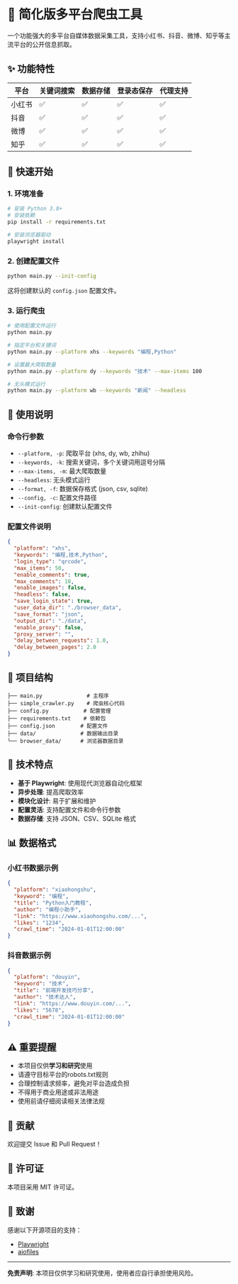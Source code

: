 # 🎯 简化版多平台爬虫工具

一个功能强大的多平台自媒体数据采集工具，支持小红书、抖音、微博、知乎等主流平台的公开信息抓取。

## ✨ 功能特性

| 平台   | 关键词搜索 | 数据存储 | 登录态保存 | 代理支持 |
| ------ | ---------- | -------- | ---------- | -------- |
| 小红书 | ✅          | ✅        | ✅          | ✅        |
| 抖音   | ✅          | ✅        | ✅          | ✅        |
| 微博   | ✅          | ✅        | ✅          | ✅        |
| 知乎   | ✅          | ✅        | ✅          | ✅        |

## 🚀 快速开始

### 1. 环境准备

```bash
# 安装 Python 3.8+
# 安装依赖
pip install -r requirements.txt

# 安装浏览器驱动
playwright install
```

### 2. 创建配置文件

```bash
python main.py --init-config
```

这将创建默认的 `config.json` 配置文件。

### 3. 运行爬虫

```bash
# 使用配置文件运行
python main.py

# 指定平台和关键词
python main.py --platform xhs --keywords "编程,Python"

# 设置最大爬取数量
python main.py --platform dy --keywords "技术" --max-items 100

# 无头模式运行
python main.py --platform wb --keywords "新闻" --headless
```

## 📖 使用说明

### 命令行参数

- `--platform, -p`: 爬取平台 (xhs, dy, wb, zhihu)
- `--keywords, -k`: 搜索关键词，多个关键词用逗号分隔
- `--max-items, -m`: 最大爬取数量
- `--headless`: 无头模式运行
- `--format, -f`: 数据保存格式 (json, csv, sqlite)
- `--config, -c`: 配置文件路径
- `--init-config`: 创建默认配置文件

### 配置文件说明

```json
{
  "platform": "xhs",
  "keywords": "编程,技术,Python",
  "login_type": "qrcode",
  "max_items": 50,
  "enable_comments": true,
  "max_comments": 10,
  "enable_images": false,
  "headless": false,
  "save_login_state": true,
  "user_data_dir": "./browser_data",
  "save_format": "json",
  "output_dir": "./data",
  "enable_proxy": false,
  "proxy_server": "",
  "delay_between_requests": 1.0,
  "delay_between_pages": 2.0
}
```

## 📁 项目结构

```
├── main.py              # 主程序
├── simple_crawler.py    # 爬虫核心代码
├── config.py           # 配置管理
├── requirements.txt    # 依赖包
├── config.json        # 配置文件
├── data/              # 数据输出目录
└── browser_data/      # 浏览器数据目录
```

## 🔧 技术特点

- **基于 Playwright**: 使用现代浏览器自动化框架
- **异步处理**: 提高爬取效率
- **模块化设计**: 易于扩展和维护
- **配置灵活**: 支持配置文件和命令行参数
- **数据存储**: 支持 JSON、CSV、SQLite 格式

## 📊 数据格式

### 小红书数据示例
```json
{
  "platform": "xiaohongshu",
  "keyword": "编程",
  "title": "Python入门教程",
  "author": "编程小助手",
  "link": "https://www.xiaohongshu.com/...",
  "likes": "1234",
  "crawl_time": "2024-01-01T12:00:00"
}
```

### 抖音数据示例
```json
{
  "platform": "douyin",
  "keyword": "技术",
  "title": "前端开发技巧分享",
  "author": "技术达人",
  "link": "https://www.douyin.com/...",
  "likes": "5678",
  "crawl_time": "2024-01-01T12:00:00"
}
```

## ⚠️ 重要提醒

- 本项目仅供**学习和研究**使用
- 请遵守目标平台的robots.txt规则
- 合理控制请求频率，避免对平台造成负担
- 不得用于商业用途或非法用途
- 使用前请仔细阅读相关法律法规

## 🤝 贡献

欢迎提交 Issue 和 Pull Request！

## 📄 许可证

本项目采用 MIT 许可证。

## 🙏 致谢

感谢以下开源项目的支持：
- [Playwright](https://playwright.dev/)
- [aiofiles](https://github.com/Tinche/aiofiles)

---

**免责声明**: 本项目仅供学习和研究使用，使用者应自行承担使用风险。 